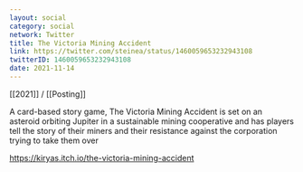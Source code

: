 ```yaml
---
layout: social
category: social
network: Twitter
title: The Victoria Mining Accident
link: https://twitter.com/steinea/status/1460059653232943108
twitterID: 1460059653232943108
date: 2021-11-14
---
```


[[2021]] / [[Posting]]

A card-based story game, The Victoria Mining Accident is set on an asteroid orbiting Jupiter in a sustainable mining cooperative and has players tell the story of their miners and their resistance against the corporation trying to take them over

<https://kiryas.itch.io/the-victoria-mining-accident>
